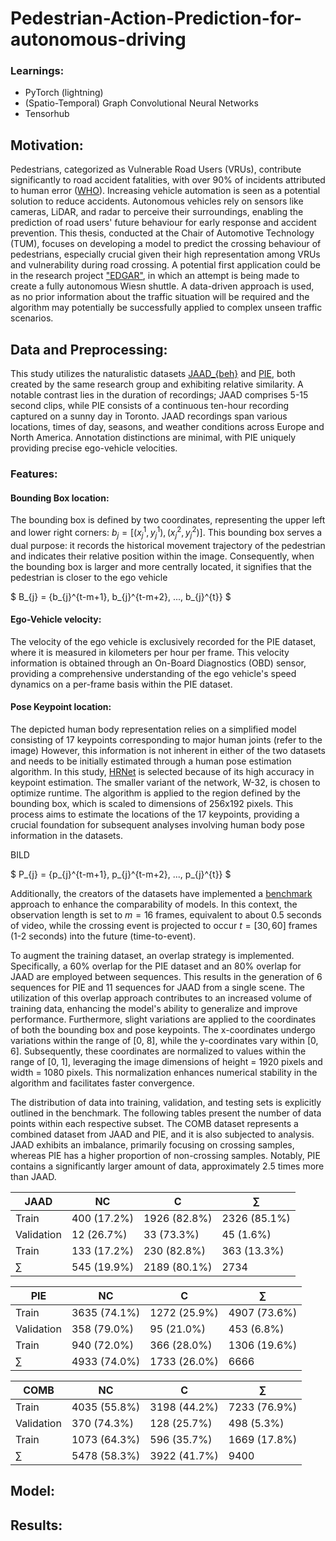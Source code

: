 # Pedestrian-Action-Prediction-for-autonomous-driving

### Learnings:
 - PyTorch (lightning)
 - (Spatio-Temporal) Graph Convolutional Neural Networks
 - Tensorhub
 
## Motivation:

Pedestrians, categorized as Vulnerable Road Users (VRUs), contribute significantly to road accident fatalities, with over 90\% of incidents attributed to human error ([WHO](https://www.who.int/health-topics/road-safety#tab=tab_1)).
Increasing vehicle automation is seen as a potential solution to reduce accidents.
Autonomous vehicles rely on sensors like cameras, LiDAR, and radar to perceive their surroundings, enabling the prediction of road users' future behaviour for early response and accident prevention.
This thesis, conducted at the Chair of Automotive Technology (TUM), focuses on developing a model to predict the crossing behaviour of pedestrians, especially crucial given their high representation among VRUs and vulnerability during road crossing.
A potential first application could be in the research project ["EDGAR"](https://www.mos.ed.tum.de/ftm/forschungsfelder/team-av-perception/edgar/), in which an attempt is being made to create a fully autonomous Wiesn shuttle.
A data-driven approach is used, as no prior information about the traffic situation will be required and the algorithm may potentially be successfully applied to complex unseen traffic scenarios.

## Data and Preprocessing:

This study utilizes the naturalistic datasets [JAAD_{beh}](https://data.nvision2.eecs.yorku.ca/JAAD_dataset/) and [PIE](https://data.nvision2.eecs.yorku.ca/PIE_dataset/), both created by the same research group and exhibiting relative similarity. 
A notable contrast lies in the duration of recordings; JAAD comprises 5-15 second clips, while PIE consists of a continuous ten-hour recording captured on a sunny day in Toronto. 
JAAD recordings span various locations, times of day, seasons, and weather conditions across Europe and North America.
Annotation distinctions are minimal, with PIE uniquely providing precise ego-vehicle velocities. 

### Features:
#### Bounding Box location:
The bounding box is defined by two coordinates, representing the upper left and lower right corners: $b_{j} = [(x_{j}^{1}, y_{j}^{1}), (x_{j}^{2}, y_{j}^{2})]$.
This bounding box serves a dual purpose: it records the historical movement trajectory of the pedestrian and indicates their relative position within the image.
Consequently, when the bounding box is larger and more centrally located, it signifies that the pedestrian is closer to the ego vehicle

$ B_{j} = {b_{j}^{t-m+1}, b_{j}^{t-m+2}, ..., b_{j}^{t}} $

#### Ego-Vehicle velocity:
The velocity of the ego vehicle is exclusively recorded for the PIE dataset, where it is measured in kilometers per hour per frame. 
This velocity information is obtained through an On-Board Diagnostics (OBD) sensor, providing a comprehensive understanding of the ego vehicle's speed dynamics on a per-frame basis within the PIE dataset.

#### Pose Keypoint location:
The depicted human body representation relies on a simplified model consisting of 17 keypoints corresponding to major human joints (refer to the image)
However, this information is not inherent in either of the two datasets and needs to be initially estimated through a human pose estimation algorithm.
In this study, [HRNet]() is selected because of its high accuracy in keypoint estimation.
The smaller variant of the network, W-32, is chosen to optimize runtime.
The algorithm is applied to the region defined by the bounding box, which is scaled to dimensions of 256x192 pixels.
This process aims to estimate the locations of the 17 keypoints, providing a crucial foundation for subsequent analyses involving human body pose information in the datasets.

BILD

$ P_{j} = {p_{j}^{t-m+1}, p_{j}^{t-m+2}, ..., p_{j}^{t}} $

Additionally, the creators of the datasets have implemented a [benchmark](https://github.com/ykotseruba/PedestrianActionBenchmark) approach to enhance the comparability of models.
In this context, the observation length is set to $m=16$ frames, equivalent to about 0.5 seconds of video, while the crossing event is projected to occur $t = [30, 60]$ frames (1-2 seconds) into the future (time-to-event).

To augment the training dataset, an overlap strategy is implemented. 
Specifically, a 60\% overlap for the PIE dataset and an 80\% overlap for JAAD are employed between sequences. 
This results in the generation of 6 sequences for PIE and 11 sequences for JAAD from a single scene. 
The utilization of this overlap approach contributes to an increased volume of training data, enhancing the model's ability to generalize and improve performance.
Furthermore, slight variations are applied to the coordinates of both the bounding box and pose keypoints.
The x-coordinates undergo variations within the range of [0, 8], while the y-coordinates vary within [0, 6].
Subsequently, these coordinates are normalized to values within the range of [0, 1], leveraging the image dimensions of height = 1920 pixels and width = 1080 pixels.
This normalization enhances numerical stability in the algorithm and facilitates faster convergence.

The distribution of data into training, validation, and testing sets is explicitly outlined in the benchmark.
The following tables present the number of data points within each respective subset. 
The COMB dataset represents a combined dataset from JAAD and PIE, and it is also subjected to analysis.
JAAD exhibits an imbalance, primarily focusing on crossing samples, whereas PIE has a higher proportion of non-crossing samples. 
Notably, PIE contains a significantly larger amount of data, approximately 2.5 times more than JAAD.

JAAD      			|  NC				|  C				| $\sum$			
-------------------------	| -------------------------	| -------------------------	| -------------------------	
Train				|  400 (17.2\%)		| 1926 (82.8\%)		| 2326 (85.1\%)		
Validation			|  12 (26.7\%)		| 33 (73.3\%)		| 45 (1.6\%)		
Train				|  133 (17.2\%)		| 230 (82.8\%)		| 363 (13.3\%)		
$\sum$			|  545 (19.9\%)		| 2189 (80.1\%)		| 2734			

PIE     			|  NC				|  C				| $\sum$
-------------------------	| -------------------------	| -------------------------	| -------------------------
Train				|  3635 (74.1\%)	| 1272 (25.9\%)		| 4907 (73.6\%)
Validation			|  358 (79.0\%)		| 95 (21.0\%)		| 453 (6.8\%)
Train				|  940 (72.0\%)		| 366 (28.0\%)		| 1306 (19.6\%)
$\sum$			|  4933 (74.0\%)	| 1733 (26.0\%)		| 6666

COMB     			|  NC				|  C				| $\sum$
-------------------------	| -------------------------	| -------------------------	| -------------------------
Train				|  4035 (55.8\%)	| 3198 (44.2\%)		| 7233 (76.9\%)
Validation			|  370 (74.3\%)		| 128 (25.7\%)		| 498 (5.3\%)
Train				|  1073 (64.3\%)	| 596 (35.7\%)		| 1669 (17.8\%)
$\sum$			|  5478 (58.3\%)	| 3922 (41.7\%)		| 9400

## Model:


## Results:

